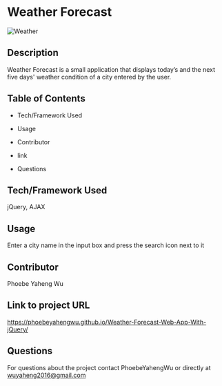 # Weather Forecast

![Weather](https://user-images.githubusercontent.com/52837649/85228900-62b90800-b3b4-11ea-85d0-5f1329b78a1e.gif)

## Description
Weather Forecast is a small application that displays today’s and the next five days' weather condition of a city entered by the user.

## Table of Contents

* Tech/Framework Used

* Usage

* Contributor

* link

* Questions


## Tech/Framework Used
jQuery, AJAX

## Usage
Enter a city name in the input box and press the search icon next to it

## Contributor
Phoebe Yaheng Wu

## Link to project URL
https://phoebeyahengwu.github.io/Weather-Forecast-Web-App-With-jQuery/

## Questions
For questions about the project contact PhoebeYahengWu or directly at wuyaheng2016@gmail.com

